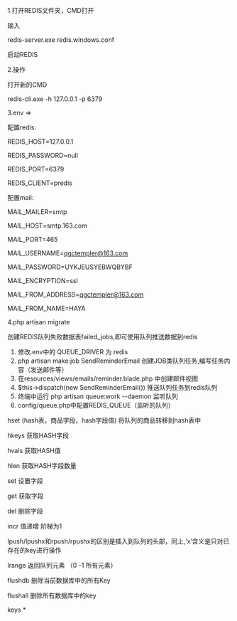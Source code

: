 1.打开REDIS文件夹，CMD打开

输入

redis-server.exe redis.windows.conf

启动REDIS

2.操作

打开新的CMD

redis-cli.exe -h 127.0.0.1 -p 6379


3.env =>

配置redis:

REDIS_HOST=127.0.0.1

REDIS_PASSWORD=null

REDIS_PORT=6379

REDIS_CLIENT=predis

配置mail:

MAIL_MAILER=smtp

MAIL_HOST=smtp.163.com

MAIL_PORT=465

MAIL_USERNAME=qgctempler@163.com

MAIL_PASSWORD=UYKJEUSYEBWQBYBF

MAIL_ENCRYPTION=ssl

MAIL_FROM_ADDRESS=qgctempler@163.com

MAIL_FROM_NAME=HAYA

4.php artisan migrate

创建REDIS队列失败数据表failed_jobs,即可使用队列推送数据到redis

1. 修改.env中的 QUEUE_DRIVER 为 redis
2. php artisan make:job SendReminderEmail  创建JOB类队列任务,编写任务内容（发送邮件等）
3. 在resources/views/emails/reminder.blade.php 中创建邮件视图
4. $this->dispatch(new SendReminderEmail()) 推送队列任务到redis队列
5. 终端中运行 php artisan queue:work --daemon 监听队列
6. config/queue.php中配置REDIS_QUEUE（监听的队列）

hset (hash表，商品字段，hash字段值)  将队列的商品转移到hash表中

hkeys 获取HASH字段

hvals 获取HASH值

hlen 获取HASH字段数量

set 设置字段

get 获取字段

del 删除字段

incr 值递增 阶梯为1

lpush/lpushx和rpush/rpushx的区别是插入到队列的头部，同上,‘x’含义是只对已存在的key进行操作

lrange 返回队列元素   （0  -1  所有元素）

flushdb 删除当前数据库中的所有Key

flushall 删除所有数据库中的key

keys * 


